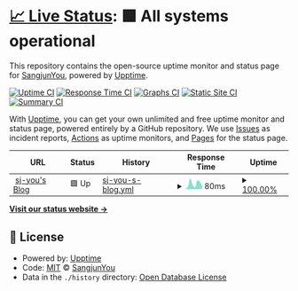 # [📈 Live Status](https://SangjunYou.github.io/upptime): <!--live status--> **🟩 All systems operational**

This repository contains the open-source uptime monitor and status page for [SangjunYou](https://SangjunYou.github.io/upptime), powered by [Upptime](https://github.com/upptime/upptime).

[![Uptime CI](https://github.com/SangjunYou/upptime/workflows/Uptime%20CI/badge.svg)](https://github.com/SangjunYou/upptime/actions?query=workflow%3A%22Uptime+CI%22)
[![Response Time CI](https://github.com/SangjunYou/upptime/workflows/Response%20Time%20CI/badge.svg)](https://github.com/SangjunYou/upptime/actions?query=workflow%3A%22Response+Time+CI%22)
[![Graphs CI](https://github.com/SangjunYou/upptime/workflows/Graphs%20CI/badge.svg)](https://github.com/SangjunYou/upptime/actions?query=workflow%3A%22Graphs+CI%22)
[![Static Site CI](https://github.com/SangjunYou/upptime/workflows/Static%20Site%20CI/badge.svg)](https://github.com/SangjunYou/upptime/actions?query=workflow%3A%22Static+Site+CI%22)
[![Summary CI](https://github.com/SangjunYou/upptime/workflows/Summary%20CI/badge.svg)](https://github.com/SangjunYou/upptime/actions?query=workflow%3A%22Summary+CI%22)

With [Upptime](https://upptime.js.org), you can get your own unlimited and free uptime monitor and status page, powered entirely by a GitHub repository. We use [Issues](https://github.com/SangjunYou/upptime/issues) as incident reports, [Actions](https://github.com/SangjunYou/upptime/actions) as uptime monitors, and [Pages](https://SangjunYou.github.io/upptime) for the status page.

<!--start: status pages-->
<!-- This summary is generated by Upptime (https://github.com/upptime/upptime) -->
<!-- Do not edit this manually, your changes will be overwritten -->
<!-- prettier-ignore -->
| URL | Status | History | Response Time | Uptime |
| --- | ------ | ------- | ------------- | ------ |
| <img alt="" src="https://icons.duckduckgo.com/ip3/sj-you.github.io.ico" height="13"> [sj-you's Blog](https://sj-you.github.io) | 🟩 Up | [sj-you-s-blog.yml](https://github.com/sj-you/upptime/commits/HEAD/history/sj-you-s-blog.yml) | <details><summary><img alt="Response time graph" src="./graphs/sj-you-s-blog/response-time-week.png" height="20"> 80ms</summary><br><a href="https://sj-you.github.io/upptime/history/sj-you-s-blog"><img alt="Response time 81" src="https://img.shields.io/endpoint?url=https%3A%2F%2Fraw.githubusercontent.com%2Fsj-you%2Fupptime%2FHEAD%2Fapi%2Fsj-you-s-blog%2Fresponse-time.json"></a><br><a href="https://sj-you.github.io/upptime/history/sj-you-s-blog"><img alt="24-hour response time 21" src="https://img.shields.io/endpoint?url=https%3A%2F%2Fraw.githubusercontent.com%2Fsj-you%2Fupptime%2FHEAD%2Fapi%2Fsj-you-s-blog%2Fresponse-time-day.json"></a><br><a href="https://sj-you.github.io/upptime/history/sj-you-s-blog"><img alt="7-day response time 80" src="https://img.shields.io/endpoint?url=https%3A%2F%2Fraw.githubusercontent.com%2Fsj-you%2Fupptime%2FHEAD%2Fapi%2Fsj-you-s-blog%2Fresponse-time-week.json"></a><br><a href="https://sj-you.github.io/upptime/history/sj-you-s-blog"><img alt="30-day response time 72" src="https://img.shields.io/endpoint?url=https%3A%2F%2Fraw.githubusercontent.com%2Fsj-you%2Fupptime%2FHEAD%2Fapi%2Fsj-you-s-blog%2Fresponse-time-month.json"></a><br><a href="https://sj-you.github.io/upptime/history/sj-you-s-blog"><img alt="1-year response time 77" src="https://img.shields.io/endpoint?url=https%3A%2F%2Fraw.githubusercontent.com%2Fsj-you%2Fupptime%2FHEAD%2Fapi%2Fsj-you-s-blog%2Fresponse-time-year.json"></a></details> | <details><summary><a href="https://sj-you.github.io/upptime/history/sj-you-s-blog">100.00%</a></summary><a href="https://sj-you.github.io/upptime/history/sj-you-s-blog"><img alt="All-time uptime 100.00%" src="https://img.shields.io/endpoint?url=https%3A%2F%2Fraw.githubusercontent.com%2Fsj-you%2Fupptime%2FHEAD%2Fapi%2Fsj-you-s-blog%2Fuptime.json"></a><br><a href="https://sj-you.github.io/upptime/history/sj-you-s-blog"><img alt="24-hour uptime 100.00%" src="https://img.shields.io/endpoint?url=https%3A%2F%2Fraw.githubusercontent.com%2Fsj-you%2Fupptime%2FHEAD%2Fapi%2Fsj-you-s-blog%2Fuptime-day.json"></a><br><a href="https://sj-you.github.io/upptime/history/sj-you-s-blog"><img alt="7-day uptime 100.00%" src="https://img.shields.io/endpoint?url=https%3A%2F%2Fraw.githubusercontent.com%2Fsj-you%2Fupptime%2FHEAD%2Fapi%2Fsj-you-s-blog%2Fuptime-week.json"></a><br><a href="https://sj-you.github.io/upptime/history/sj-you-s-blog"><img alt="30-day uptime 100.00%" src="https://img.shields.io/endpoint?url=https%3A%2F%2Fraw.githubusercontent.com%2Fsj-you%2Fupptime%2FHEAD%2Fapi%2Fsj-you-s-blog%2Fuptime-month.json"></a><br><a href="https://sj-you.github.io/upptime/history/sj-you-s-blog"><img alt="1-year uptime 100.00%" src="https://img.shields.io/endpoint?url=https%3A%2F%2Fraw.githubusercontent.com%2Fsj-you%2Fupptime%2FHEAD%2Fapi%2Fsj-you-s-blog%2Fuptime-year.json"></a></details>

<!--end: status pages-->

[**Visit our status website →**](https://SangjunYou.github.io/upptime)

## 📄 License

- Powered by: [Upptime](https://github.com/upptime/upptime)
- Code: [MIT](./LICENSE) © [SangjunYou](https://SangjunYou.github.io/upptime)
- Data in the `./history` directory: [Open Database License](https://opendatacommons.org/licenses/odbl/1-0/)
